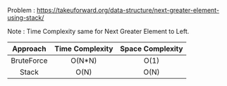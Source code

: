 Problem : https://takeuforward.org/data-structure/next-greater-element-using-stack/

Note : Time Complexity same for Next Greater Element to Left.

| Approach | Time Complexity | Space Complexity|
| :---:         |     :---:      |         :---: |
| BruteForce  | O(N*N)     |  O(1) |
|   Stack |  O(N)  |   O(N)    | 